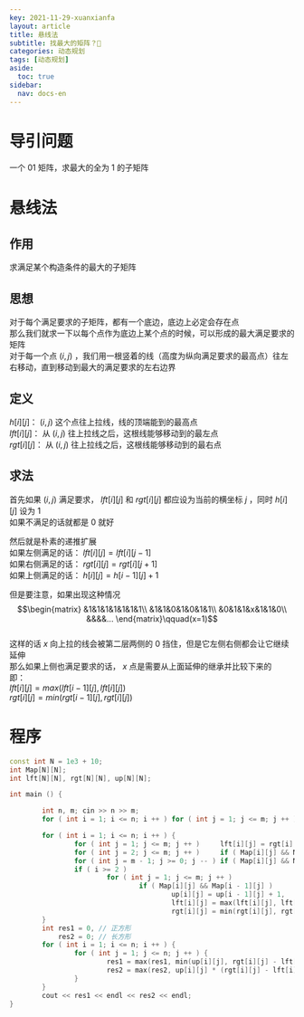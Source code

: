```yaml
---
key: 2021-11-29-xuanxianfa
layout: article
title: 悬线法
subtitle: 找最大的矩阵？🤔
categories: 动态规划
tags: [动态规划]
aside:
  toc: true
sidebar:
  nav: docs-en
---
```


# 导引问题  
一个 $01$ 矩阵，求最大的全为 $1$ 的子矩阵   

# 悬线法

## 作用

求满足某个构造条件的最大的子矩阵

## 思想

对于每个满足要求的子矩阵，都有一个底边，底边上必定会存在点  
那么我们就求一下以每个点作为底边上某个点的时候，可以形成的最大满足要求的矩阵  
对于每一个点 $(i,j)$ ，我们用一根竖着的线（高度为纵向满足要求的最高点）往左右移动，直到移动到最大的满足要求的左右边界  

## 定义

$h[i][j]：$ $(i,j)$ 这个点往上拉线，线的顶端能到的最高点  
$lft[i][j]：$ 从 $(i,j)$ 往上拉线之后，这根线能够移动到的最左点  
$rgt[i][j]：$ 从 $(i,j)$ 往上拉线之后，这根线能够移动到的最右点  

## 求法
  
首先如果 $(i,j)$ 满足要求， $lft[i][j]$ 和 $rgt[i][j]$ 都应设为当前的横坐标 $j$ ，同时 $h[i][j]$ 设为 $1$   
如果不满足的话就都是 $0$ 就好  
  
然后就是朴素的递推扩展    
如果左侧满足的话： $lft[i][j]=lft[i][j-1]$  
如果右侧满足的话： $rgt[i][j]=rgt[i][j+1]$  
如果上侧满足的话： $h[i][j]=h[i-1][j]+1$  
  
但是要注意，如果出现这种情况  
$$\begin{matrix}
&1&1&1&1&1&1&1\\
&1&1&0&1&0&1&1\\
&0&1&1&x&1&1&0\\
&&&&...
\end{matrix}\qquad(x=1)$$  
这样的话 $x$ 向上拉的线会被第二层两侧的 $0$ 挡住，但是它左侧右侧都会让它继续延伸  
那么如果上侧也满足要求的话， $x$ 点是需要从上面延伸的继承并比较下来的    
即：  
$lft[i][j]=max(lft[i-1][j],lft[i][j])$  
$rgt[i][j]=min(rgt[i-1][j],rgt[i][j])$  

# 程序
  
```cpp
const int N = 1e3 + 10;
int Map[N][N];
int lft[N][N], rgt[N][N], up[N][N];

int main () {

        int n, m; cin >> n >> m;
        for ( int i = 1; i <= n; i ++ ) for ( int j = 1; j <= m; j ++ ) cin >> Map[i][j];

        for ( int i = 1; i <= n; i ++ ) {
                for ( int j = 1; j <= m; j ++ )     lft[i][j] = rgt[i][j] = j * (Map[i][j] == 1), up[i][j] = (Map[i][j] == 1);
                for ( int j = 2; j <= m; j ++ )     if ( Map[i][j] && Map[i][j - 1] ) lft[i][j] = lft[i][j - 1]; 
                for ( int j = m - 1; j >= 0; j -- ) if ( Map[i][j] && Map[i][j + 1] ) rgt[i][j] = rgt[i][j + 1]; 
                if ( i >= 2 ) 
                        for ( int j = 1; j <= m; j ++ ) 
                                if ( Map[i][j] && Map[i - 1][j] ) 
                                        up[i][j] = up[i - 1][j] + 1,
                                        lft[i][j] = max(lft[i][j], lft[i - 1][j]),
                                        rgt[i][j] = min(rgt[i][j], rgt[i - 1][j]);
        }
        int res1 = 0, // 正方形
            res2 = 0; // 长方形
        for ( int i = 1; i <= n; i ++ ) {
                for ( int j = 1; j <= n; j ++ ) {
                        res1 = max(res1, min(up[i][j], rgt[i][j] - lft[i][j] + 1) * min(up[i][j], rgt[i][j] - lft[i][j] + 1) ),
                        res2 = max(res2, up[i][j] * (rgt[i][j] - lft[i][j] + 1)); 
                }
        }
        cout << res1 << endl << res2 << endl;
}
```
